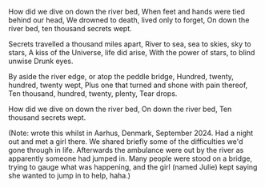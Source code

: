 How did we dive on down the river bed,
When feet and hands were tied behind our head,
We drowned to death, lived only to forget,
On down the river bed, ten thousand secrets wept.

Secrets travelled a thousand miles apart,
River to sea, sea to skies, sky to stars,
A kiss of the Universe, life did arise,
With the power of stars, to blind unwise
Drunk eyes.

By aside the river edge, or atop the peddle bridge,
Hundred, twenty, hundred, twenty wept,
Plus one that turned and shone with pain thereof,
Ten thousand, hundred, twenty, plenty,
Tear drops.

How did we dive on down the river bed,
On down the river bed,
Ten thousand secrets wept.

(Note: wrote this whilst in Aarhus, Denmark, September 2024. Had a night out and met a girl there. We shared briefly some of the difficulties we'd gone through in life. Afterwards the ambulance were out by the river as apparently someone had jumped in. Many people were stood on a bridge, trying to gauge what was happening, and the girl (named Julie) kept saying she wanted to jump in to help, haha.)